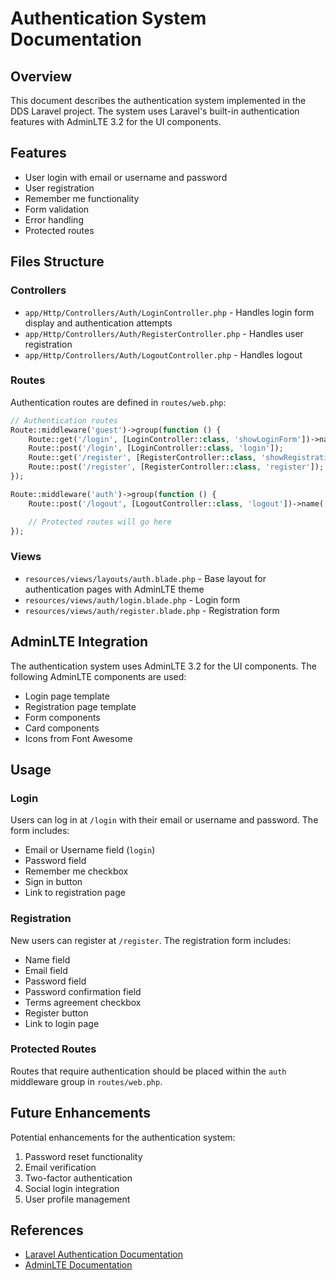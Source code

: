 # Authentication System Documentation

## Overview

This document describes the authentication system implemented in the DDS Laravel project. The system uses Laravel's built-in authentication features with AdminLTE 3.2 for the UI components.

## Features

-   User login with email or username and password
-   User registration
-   Remember me functionality
-   Form validation
-   Error handling
-   Protected routes

## Files Structure

### Controllers

-   `app/Http/Controllers/Auth/LoginController.php` - Handles login form display and authentication attempts
-   `app/Http/Controllers/Auth/RegisterController.php` - Handles user registration
-   `app/Http/Controllers/Auth/LogoutController.php` - Handles logout

### Routes

Authentication routes are defined in `routes/web.php`:

```php
// Authentication routes
Route::middleware('guest')->group(function () {
    Route::get('/login', [LoginController::class, 'showLoginForm'])->name('login');
    Route::post('/login', [LoginController::class, 'login']);
    Route::get('/register', [RegisterController::class, 'showRegistrationForm'])->name('register');
    Route::post('/register', [RegisterController::class, 'register']);
});

Route::middleware('auth')->group(function () {
    Route::post('/logout', [LogoutController::class, 'logout'])->name('logout');

    // Protected routes will go here
});
```

### Views

-   `resources/views/layouts/auth.blade.php` - Base layout for authentication pages with AdminLTE theme
-   `resources/views/auth/login.blade.php` - Login form
-   `resources/views/auth/register.blade.php` - Registration form

## AdminLTE Integration

The authentication system uses AdminLTE 3.2 for the UI components. The following AdminLTE components are used:

-   Login page template
-   Registration page template
-   Form components
-   Card components
-   Icons from Font Awesome

## Usage

### Login

Users can log in at `/login` with their email or username and password. The form includes:

-   Email or Username field (`login`)
-   Password field
-   Remember me checkbox
-   Sign in button
-   Link to registration page

### Registration

New users can register at `/register`. The registration form includes:

-   Name field
-   Email field
-   Password field
-   Password confirmation field
-   Terms agreement checkbox
-   Register button
-   Link to login page

### Protected Routes

Routes that require authentication should be placed within the `auth` middleware group in `routes/web.php`.

## Future Enhancements

Potential enhancements for the authentication system:

1. Password reset functionality
2. Email verification
3. Two-factor authentication
4. Social login integration
5. User profile management

## References

-   [Laravel Authentication Documentation](https://laravel.com/docs/11.x/authentication)
-   [AdminLTE Documentation](https://adminlte.io/docs/3.2/)
